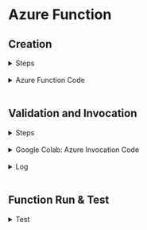 # Azure Function

## Creation

<details>
<summary>Steps</summary>

<img src="./azure_images/a1.png" alt="Creating Azure Function" width="300">
<br />

<img src="./azure_images/a2.png" alt="Creating Azure Function" width="300">
<br />

<img src="./azure_images/a3.png" alt="Creating Azure Function" width="300">
<br />

<img src="./azure_images/a4.png" alt="Creating Azure Function" width="300">
<br />

<img src="./azure_images/a5.png" alt="Creating Azure Function" width="300">
<br />

<img src="./azure_images/a6.png" alt="Creating Azure Function" width="300">
<br />

<img src="./azure_images/a7.png" alt="Creating Azure Function" width="300">
<br />

<img src="./azure_images/a8.png" alt="Creating Azure Function" width="300">
<br />

<img src="./azure_images/a9.png" alt="Creating Azure Function" width="300">
<br />

<img src="./azure_images/a10.png" alt="Creating Azure Function" width="200">

</details>

<br />

<details>
<summary>Azure Function Code</summary>

<br />

> As partially visible in step 8 of creation steps above 

<br />

```bash
import azure.functions as func
import logging

app = func.FunctionApp(http_auth_level=func.AuthLevel.FUNCTION)

@app.route(route="http_trigger1")
def http_trigger1(req: func.HttpRequest) -> func.HttpResponse:
    logging.info('Python HTTP trigger function processed a request.')

    hba1c_str = req.params.get('hba1c')

    if not hba1c_str:
        try:
            req_body = req.get_json()
            hba1c_str = req_body.get('hba1c')
        except ValueError:
            hba1c_str = None

    try:
        hba1c = float(hba1c_str) if hba1c_str else None
    except ValueError:
        hba1c = None

    if hba1c is not None:
        if hba1c <= 4.0:
            status = "Cause for concern — please see a doctor"
        elif 4.1 <= hba1c <= 5.7:
            status = "Normal (You do not have Diabetes)"
        elif 5.8 <= hba1c <= 6.5:
            status = "You Are Prediabetic"
        else:
            status = "Abnormal (You Have Diabetes)"
        message = f"Your HbA1C level is {hba1c}% which means: {status}."
    else:
        message = (
            "This HTTP triggered function executed successfully. "
            "Enter a 'hba1c' value in the query string or request body to receive an interpretation."
        )

    return func.HttpResponse(message, status_code=200)
```

</details>

<br />

## Validation and Invocation

<details>
<summary>Steps</summary>

<br />

<img src="./azure_images/upandrunning.png" alt="Function creted" width="800">


<br />


<img src="./azure_images/a11.png" alt="Function creted" width="700">


<br />


<img src="./azure_images/a12_colabcode.png" alt="Function creted" width="800">


<br />


> #13 was feeling unlucky!


<br />


<img src="./azure_images/a14.png" alt="Google Colab" width="800">

</details>

<br />

<details>
<summary>Google Colab: Azure Invocation Code</summary>

```bash
import requests

BASE_URL = "https://serverless1-dca6gxfkhadfc0b2.canadacentral-01.azurewebsites.net/"
FUNCTION = "http_trigger1"
KEY = "enter auto generated key here"

url = f"{BASE_URL}/api/{FUNCTION}"
params = {"hba1c": "5", "code": KEY}

print(url)
print(params)

azure_response = requests.get(url, params=params, timeout=20)

print(azure_response.status_code)
print(azure_response.text)
```
</details>

<br />

<details>
<summary>Log</summary>

<br />

<img src="./azure_images/a16logs.png" alt="Log" width="800">

<br />

</details>
<br />

## Function Run & Test

<details>
<summary>Test</summary>

<br />

> HbA1C = 4

<img src="./azure_images/test1.png" alt="Function test" width="300">

<br />

> HbA1C = 5

<img src="./azure_images/test2.png" alt="Function test" width="300">

<br />

> HbA1C = 6

<img src="./azure_images/test3.png" alt="Function test" width="300">

<br />

> HbA1C = 7

<img src="./azure_images/test4.png" alt="Function test" width="300">

<br />
</details>


